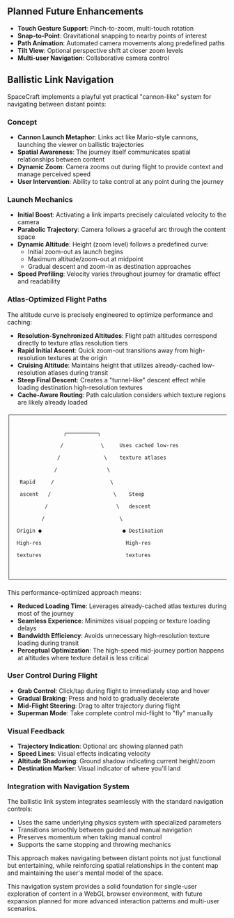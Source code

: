 ## Planned Future Enhancements

- **Touch Gesture Support**: Pinch-to-zoom, multi-touch rotation
- **Snap-to-Point**: Gravitational snapping to nearby points of interest
- **Path Animation**: Automated camera movements along predefined paths
- **Tilt View**: Optional perspective shift at closer zoom levels
- **Multi-user Navigation**: Collaborative camera control

## Ballistic Link Navigation

SpaceCraft implements a playful yet practical "cannon-like" system for navigating between distant points:

### Concept

- **Cannon Launch Metaphor**: Links act like Mario-style cannons, launching the viewer on ballistic trajectories
- **Spatial Awareness**: The journey itself communicates spatial relationships between content
- **Dynamic Zoom**: Camera zooms out during flight to provide context and manage perceived speed
- **User Intervention**: Ability to take control at any point during the journey

### Launch Mechanics

- **Initial Boost**: Activating a link imparts precisely calculated velocity to the camera
- **Parabolic Trajectory**: Camera follows a graceful arc through the content space
- **Dynamic Altitude**: Height (zoom level) follows a predefined curve:
  - Initial zoom-out as launch begins
  - Maximum altitude/zoom-out at midpoint
  - Gradual descent and zoom-in as destination approaches
- **Speed Profiling**: Velocity varies throughout journey for dramatic effect and readability

### Atlas-Optimized Flight Paths

The altitude curve is precisely engineered to optimize performance and caching:

- **Resolution-Synchronized Altitudes**: Flight path altitudes correspond directly to texture atlas resolution tiers
- **Rapid Initial Ascent**: Quick zoom-out transitions away from high-resolution textures at the origin
- **Cruising Altitude**: Maintains height that utilizes already-cached low-resolution atlases during transit
- **Steep Final Descent**: Creates a "tunnel-like" descent effect while loading destination high-resolution textures
- **Cache-Aware Routing**: Path calculation considers which texture regions are likely already loaded

```
┌───────────────────────────────────────────────────────────────────────────┐
│                                                                           │
│                 ╭──────────╮                                              │
│                /            \     Uses cached low-res                     │
│               /              \    texture atlases                         │
│              /                \                                           │
│   Rapid     /                  \                                          │
│   ascent   /                    \    Steep                                │
│           /                      \   descent                              │
│          /                        \                                       │
│  Origin ●                          ● Destination                          │
│  High-res                           High-res                              │
│  textures                           textures                              │
│                                                                           │
└───────────────────────────────────────────────────────────────────────────┘
```

This performance-optimized approach means:

- **Reduced Loading Time**: Leverages already-cached atlas textures during most of the journey
- **Seamless Experience**: Minimizes visual popping or texture loading delays
- **Bandwidth Efficiency**: Avoids unnecessary high-resolution texture loading during transit
- **Perceptual Optimization**: The high-speed mid-journey portion happens at altitudes where texture detail is less critical

### User Control During Flight

- **Grab Control**: Click/tap during flight to immediately stop and hover
- **Gradual Braking**: Press and hold to gradually decelerate
- **Mid-Flight Steering**: Drag to alter trajectory during flight
- **Superman Mode**: Take complete control mid-flight to "fly" manually

### Visual Feedback

- **Trajectory Indication**: Optional arc showing planned path
- **Speed Lines**: Visual effects indicating velocity
- **Altitude Shadowing**: Ground shadow indicating current height/zoom
- **Destination Marker**: Visual indicator of where you'll land

### Integration with Navigation System

The ballistic link system integrates seamlessly with the standard navigation controls:

- Uses the same underlying physics system with specialized parameters
- Transitions smoothly between guided and manual navigation
- Preserves momentum when taking manual control
- Supports the same stopping and throwing mechanics

This approach makes navigating between distant points not just functional but entertaining, while reinforcing spatial relationships in the content map and maintaining the user's mental model of the space.

This navigation system provides a solid foundation for single-user exploration of content in a WebGL browser environment, with future expansion planned for more advanced interaction patterns and multi-user scenarios. 